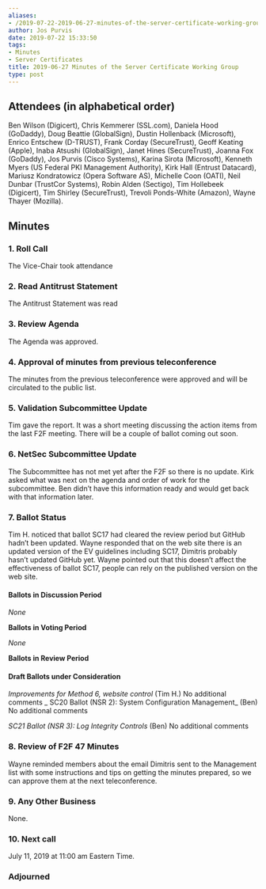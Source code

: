 ```yaml
---
aliases:
- /2019-07-22-2019-06-27-minutes-of-the-server-certificate-working-group/
author: Jos Purvis
date: 2019-07-22 15:33:50
tags:
- Minutes
- Server Certificates
title: 2019-06-27 Minutes of the Server Certificate Working Group
type: post
---
```


## Attendees (in alphabetical order) 

Ben Wilson (Digicert), Chris Kemmerer (SSL.com), Daniela Hood (GoDaddy), Doug Beattie (GlobalSign), Dustin Hollenback (Microsoft), Enrico Entschew (D-TRUST), Frank Corday (SecureTrust), Geoff Keating (Apple), Inaba Atsushi (GlobalSign), Janet Hines (SecureTrust), Joanna Fox (GoDaddy), Jos Purvis (Cisco Systems), Karina Sirota (Microsoft), Kenneth Myers (US Federal PKI Management Authority), Kirk Hall (Entrust Datacard), Mariusz Kondratowicz (Opera Software AS), Michelle Coon (OATI), Neil Dunbar (TrustCor Systems), Robin Alden (Sectigo), Tim Hollebeek (Digicert), Tim Shirley (SecureTrust), Trevoli Ponds-White (Amazon), Wayne Thayer (Mozilla).

## Minutes



### 1. Roll Call



The Vice-Chair took attendance

### 2. Read Antitrust Statement



The Antitrust Statement was read

### 3. Review Agenda



The Agenda was approved.

### 4. Approval of minutes from previous teleconference 

The minutes from the previous teleconference were approved and will be circulated to the public list.

### 5. Validation Subcommittee Update



Tim gave the report. It was a short meeting discussing the action items from the last F2F meeting. There will be a couple of ballot coming out soon.

### 6. NetSec Subcommittee Update 

The Subcommittee has not met yet after the F2F so there is no update. Kirk asked what was next on the agenda and order of work for the subcommittee. Ben didn’t have this information ready and would get back with that information later.

### 7. Ballot Status 

Tim H. noticed that ballot SC17 had cleared the review period but GitHub hadn’t been updated. Wayne responded that on the web site there is an updated version of the EV guidelines including SC17, Dimitris probably hasn’t updated GitHub yet. Wayne pointed out that this doesn’t affect the effectiveness of ballot SC17, people can rely on the published version on the web site.

#### Ballots in Discussion Period



_None_

**Ballots in Voting Period**

_None_

**Ballots in Review Period**

#### Draft Ballots under Consideration



_Improvements for Method 6, website control_ (Tim H.)
No additional comments
\_
SC20 Ballot (NSR 2): System Configuration Management\_ (Ben)
No additional comments

_SC21 Ballot (NSR 3): Log Integrity Controls_ (Ben)
No additional comments

### 8. Review of F2F 47 Minutes 

Wayne reminded members about the email Dimitris sent to the Management list with some instructions and tips on getting the minutes prepared, so we can approve them at the next teleconference.

### 9. Any Other Business 

None.

### 10. Next call 

July 11, 2019 at 11:00 am Eastern Time.

### Adjourned